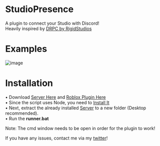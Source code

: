 # StudioPresence
A plugin to connect your Studio with Discord!   
Heavily inspired by [DRPC by RigidStudios](https://devforum.roblox.com/t/1086405)

# Examples
![image](https://user-images.githubusercontent.com/77511250/206878575-bb916317-6909-4053-b9a0-723aa496337f.png)

# Installation

• Download [Server Here](https://github.com/iArxic/StudioPresence/releases/tag/v1) and [Roblox Plugin Here](https://www.roblox.com/library/11213975679/StudioPresence)   
• Since the script uses Node, you need to [Install It](https://nodejs.org/en/download/)   
• Next, extract the already installed [Server](https://github.com/iArxic/StudioPresence/releases/tag/v1) to a new folder (Desktop recommended).    
• Run the **runner.bat**
    
Note: The cmd window needs to be open in order for the plugin to work!

If you have any issues, contact me via my [twitter](https://twitter.com/iArxic)!
